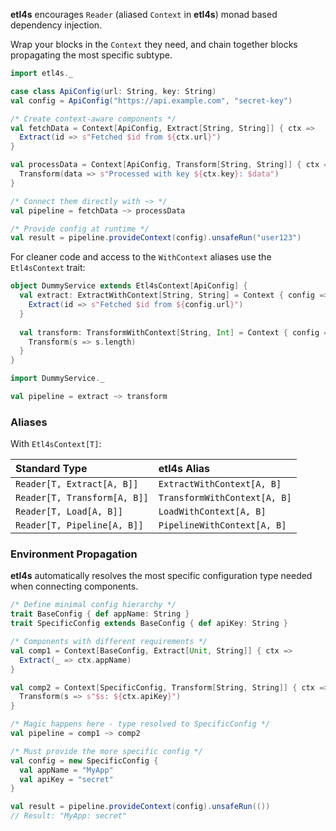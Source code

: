 
**etl4s** encourages `Reader` (aliased `Context` in **etl4s**)  monad based dependency injection.

Wrap your blocks in the `Context` they need, and chain together blocks propagating the most
specific subtype.

```scala
import etl4s._

case class ApiConfig(url: String, key: String)
val config = ApiConfig("https://api.example.com", "secret-key")

/* Create context-aware components */
val fetchData = Context[ApiConfig, Extract[String, String]] { ctx =>
  Extract(id => s"Fetched $id from ${ctx.url}")
}

val processData = Context[ApiConfig, Transform[String, String]] { ctx =>
  Transform(data => s"Processed with key ${ctx.key}: $data")
}

/* Connect them directly with ~> */
val pipeline = fetchData ~> processData

/* Provide config at runtime */
val result = pipeline.provideContext(config).unsafeRun("user123")
```

For cleaner code and access to the `WithContext` aliases use the `Etl4sContext` trait:
```scala
object DummyService extends Etl4sContext[ApiConfig] {
  val extract: ExtractWithContext[String, String] = Context { config => 
    Extract(id => s"Fetched $id from ${config.url}")
  }
  
  val transform: TransformWithContext[String, Int] = Context { config =>
    Transform(s => s.length)
  }
}

import DummyService._

val pipeline = extract ~> transform
```

### Aliases

With `Etl4sContext[T]`:

| Standard Type | etl4s Alias |
|:--------------|:------------|
| `Reader[T, Extract[A, B]]` | `ExtractWithContext[A, B]` |
| `Reader[T, Transform[A, B]]` | `TransformWithContext[A, B]` |
| `Reader[T, Load[A, B]]` | `LoadWithContext[A, B]` |
| `Reader[T, Pipeline[A, B]]` | `PipelineWithContext[A, B]` |

### Environment Propagation

**etl4s** automatically resolves the most specific configuration type needed when connecting components.

```scala
/* Define minimal config hierarchy */
trait BaseConfig { def appName: String }
trait SpecificConfig extends BaseConfig { def apiKey: String }

/* Components with different requirements */
val comp1 = Context[BaseConfig, Extract[Unit, String]] { ctx =>
  Extract(_ => ctx.appName)
}

val comp2 = Context[SpecificConfig, Transform[String, String]] { ctx =>
  Transform(s => s"$s: ${ctx.apiKey}")
}

/* Magic happens here - type resolved to SpecificConfig */
val pipeline = comp1 ~> comp2

/* Must provide the more specific config */
val config = new SpecificConfig {
  val appName = "MyApp"
  val apiKey = "secret"
}

val result = pipeline.provideContext(config).unsafeRun(())
// Result: "MyApp: secret"
```


